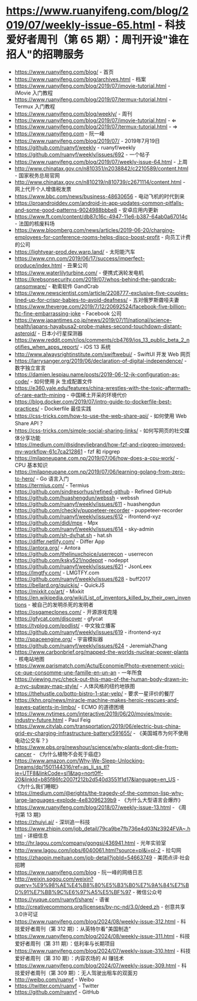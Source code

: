 # https://www.ruanyifeng.com/blog/2019/07/weekly-issue-65.html - 科技爱好者周刊（第 65 期）：周刊开设"谁在招人"的招聘服务

- https://www.ruanyifeng.com/blog/ - 首页
- https://www.ruanyifeng.com/blog/archives.html - 档案
- https://www.ruanyifeng.com/blog/2019/07/imovie-tutorial.html - iMovie 入门教程
- https://www.ruanyifeng.com/blog/2019/07/termux-tutorial.html - Termux 入门教程
- https://www.ruanyifeng.com/blog/weekly/ - 周刊
- https://www.ruanyifeng.com/blog/2019/07/imovie-tutorial.html - ⇐
- https://www.ruanyifeng.com/blog/2019/07/termux-tutorial.html - ⇒
- https://www.ruanyifeng.com - 阮一峰
- https://www.ruanyifeng.com/blog/2019/07/ - 2019年7月19日
- https://github.com/ruanyf/weekly - ruanyf/weekly
- https://github.com/ruanyf/weekly/issues/692 - 一个帖子
- https://www.ruanyifeng.com/blog/2019/07/weekly-issue-64.html - 上周
- http://www.chinatax.gov.cn/n810351/n2038842/c2210589/content.html - 国家税务总局官网
- http://www.chinatax.gov.cn/n810219/n810739/c2671114/content.html - 网上代开个人增值税发票
- https://www.bbc.com/news/business-48630656 - 电动飞机的时代到来
- https://proandroiddev.com/android-in-app-updates-common-pitfalls-and-some-good-patterns-9024988bbbe8 - 安卓应用内更新
- https://www.ft.com/content/db87c16c-4947-11e6-b387-64ab0a67014c - 法国的核废料场
- https://www.bloomberg.com/news/articles/2019-06-20/charging-employees-for-conference-rooms-helps-disco-boost-profit - 向员工计费的公司
- https://lightyear-prod.dev.warp.land/ - 太阳能汽车
- https://www.cnn.com/2019/06/17/success/imperfect-produce/index.html - 丑果公司
- https://www.waterlilyturbine.com/ - 便携式涡轮发电机
- https://krebsonsecurity.com/2019/07/whos-behind-the-gandcrab-ransomware/ - 勒索软件 GandCrab
- https://www.newscientist.com/article/2208777-exclusive-five-couples-lined-up-for-crispr-babies-to-avoid-deafness/ - 五对俄罗斯聋哑夫妻
- https://www.theverge.com/2019/7/12/20692524/facebook-five-billion-ftc-fine-embarrassing-joke - Facebook 公司
- https://www.japantimes.co.jp/news/2019/07/11/national/science-health/japans-hayabusa2-probe-makes-second-touchdown-distant-asteroid/ - 日本小行星探测器
- https://www.reddit.com/r/ios/comments/cb4769/ios_13_public_beta_2_notifies_when_apps_report/ - iOS 13 系统
- http://www.alwaysrightinstitute.com/swiftwebui/ - SwiftUI 开发 Web 网页
- https://larrysanger.org/2019/06/declaration-of-digital-independence/ - 数字独立宣言
- https://damien.lespiau.name/posts/2019-06-12-jk-configuration-as-code/ - 如何使用 jk 生成配置文件
- https://e360.yale.edu/features/china-wrestles-with-the-toxic-aftermath-of-rare-earth-mining - 中国稀土开采的环境代价
- https://blog.docker.com/2019/07/intro-guide-to-dockerfile-best-practices/ - Dockerfile 最佳实践
- https://css-tricks.com/how-to-use-the-web-share-api/ - 如何使用 Web Share API？
- https://css-tricks.com/simple-social-sharing-links/ - 如何写网页的社交媒体分享功能
- https://medium.com/@sidneyliebrand/how-fzf-and-ripgrep-improved-my-workflow-61c7ca212861 - fzf 和 ripgrep
- https://milapneupane.com.np/2019/07/06/how-does-a-cpu-work/ - CPU 基本知识
- https://milapneupane.com.np/2019/07/06/learning-golang-from-zero-to-hero/ - Go 语言入门
- https://termius.com/ - Termius
- https://github.com/sindresorhus/refined-github - Refined GitHub
- https://github.com/huashengdun/webssh - webssh
- https://github.com/ruanyf/weekly/issues/611 - huashengdun
- https://github.com/checkly/puppeteer-recorder - puppeteer-recorder
- https://github.com/ruanyf/weekly/issues/612 - ifrontend-xyz
- https://github.com/didi/mpx - Mpx
- https://github.com/ruanyf/weekly/issues/614 - sky-admin
- https://github.com/sh-dv/hat.sh - hat.sh
- https://differ.netlify.com/ - Differ App
- https://antora.org/ - Antora
- https://github.com/thelinuxchoice/userrecon - userrecon
- https://github.com/ksky521/nodeppt - nodeppt
- https://github.com/ruanyf/weekly/issues/621 - JsonLeex
- https://lmgtfy.com/ - LMGTFY.com
- https://github.com/ruanyf/weekly/issues/628 - buff2017
- https://bellard.org/quickjs/ - QuickJS
- https://mixkit.co/art/ - Mixkit
- https://en.wikipedia.org/wiki/List_of_inventors_killed_by_their_own_inventions - 被自己的发明杀死的发明者
- https://osgameclones.com/ - 开源游戏克隆
- https://gfycat.com/discover - gfycat
- https://typlog.com/podlist/ - 中文独立播客
- https://github.com/ruanyf/weekly/issues/619 - ifrontend-xyz
- http://spaceengine.org/ - 宇宙模拟器
- https://github.com/ruanyf/weekly/issues/624 - JeremiahZhang
- https://www.carbonbrief.org/mapped-the-worlds-nuclear-power-plants - 核电站地图
- https://www.parismatch.com/Actu/Economie/Photo-evenement-voici-ce-que-consomme-une-famille-en-un-an - 一年所食
- https://viewing.nyc/check-out-this-map-of-the-human-body-drawn-in-a-nyc-subway-map-style/ - 人体风格的纽约地铁图
- https://thehustle.co/botto-bistro-1-star-yelp/ - 要求一星评价的餐厅
- https://khn.org/news/miracle-machine-makes-heroic-rescues-and-leaves-patients-in-limbo/ - ECMO 的道德困境
- https://www.nytimes.com/interactive/2019/06/20/movies/movie-industry-future.html - Paul Feig
- https://www.citylab.com/transportation/2019/06/electric-bus-china-grid-ev-charging-infrastructure-battery/591655/ - 《美国城市为何不使用电动公交车？》
- https://www.pbs.org/newshour/science/why-plants-dont-die-from-cancer - 《为什么植物不会死于癌症》
- https://www.amazon.com/Why-We-Sleep-Unlocking-Dreams/dp/1501144316/ref=as_li_ss_tl?ie=UTF8&linkCode=sl1&tag=nort0ff-20&linkId=b85f86fc2007f212b2d540d3551f1d17&language=en_US - 《为什么我们睡眠》
- https://medium.com/@erights/the-tragedy-of-the-common-lisp-why-large-languages-explode-4e83096239b9 - 《为什么大型语言会爆炸》
- https://www.ruanyifeng.com/blog/2018/07/weekly-issue-13.html - 《周刊第 13 期》
- https://zhuiyi.ai/ - 深圳追一科技
- https://www.zhipin.com/job_detail/79ca9be7fb736e4d03Nz3924FVA~.html - 详细信息
- http://hr.lagou.com/company/gongsi/436941.html - 光年实验室
- http://www.lagou.com/jobs/6040061.html?source=pl&i=pl-2 - 拉勾网
- https://zhaopin.meituan.com/job-detail?jobId=54663749 - 美团点评·社会招聘
- https://www.ruanyifeng.com/blog - 阮一峰的网络日志
- http://weixin.sogou.com/weixin?query=%E9%98%AE%E4%B8%80%E5%B3%B0%E7%9A%84%E7%BD%91%E7%BB%9C%E6%97%A5%E5%BF%97 - 微信公众号
- https://yuque.com/ruanyf/share/ - 语雀
- http://creativecommons.org/licenses/by-nc-nd/3.0/deed.zh - 创意共享3.0许可证
- https://www.ruanyifeng.com/blog/2024/08/weekly-issue-312.html - 科技爱好者周刊（第 312 期）：从英特尔看"美国制造"
- https://www.ruanyifeng.com/blog/2024/08/weekly-issue-311.html - 科技爱好者周刊（第 311 期）：低利率与长期项目
- https://www.ruanyifeng.com/blog/2024/07/weekly-issue-310.html - 科技爱好者周刊（第 310 期）：内容农场的 AI 赚钱术
- https://www.ruanyifeng.com/blog/2024/07/weekly-issue-309.html - 科技爱好者周刊（第 309 期）：无人驾驶出租车的双面刃
- http://weibo.com/ruanyf - Weibo
- https://twitter.com/ruanyf - Twitter
- https://github.com/ruanyf - GitHub